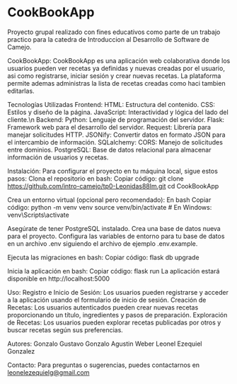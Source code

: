 # CookBookApp

Proyecto grupal realizado con fines educativos como parte de un trabajo practico para la catedra de Introduccion al Desarrollo de Software de Camejo.

CookBookApp:
CookBookApp es una aplicación web colaborativa donde los usuarios pueden ver recetas ya definidas y nuevas creadas por el usuario, asi como registrarse, iniciar sesión y crear nuevas recetas. La plataforma permite ademas administras la lista de recetas creadas como haci tambien editarlas.

Tecnologías Utilizadas
    Frontend:
        HTML: Estructura del contenido.
        CSS: Estilos y diseño de la página.
        JavaScript: Interactividad y lógica del lado del cliente.\n
    Backend:
        Python: Lenguaje de programación del servidor.
        Flask: Framework web para el desarrollo del servidor.
        Request: Librería para manejar solicitudes HTTP.
        JSONify: Convertir datos en formato JSON para el intercambio de información.
        SQLalchemy: 
        CORS: Manejo de solicitudes entre dominios.
        PostgreSQL: Base de datos relacional para almacenar información de usuarios y recetas.

Instalación:
    Para configurar el proyecto en tu máquina local, sigue estos pasos:
        Clona el repositorio en bash:
        Copiar código:
            git clone https://github.com/intro-camejo/tp0-Leonidas88lm.git
            cd CookBookApp

Crea un entorno virtual (opcional pero recomendado):
    En bash Copiar código:
        python -m venv venv
        source venv/bin/activate  # En Windows: venv\Scripts\activate

Asegúrate de tener PostgreSQL instalado.
Crea una base de datos nueva para el proyecto.
Configura las variables de entorno para tu base de datos en un archivo .env siguiendo el archivo de ejemplo .env.example.

Ejecuta las migraciones en bash:
Copiar código:
    flask db upgrade

Inicia la aplicación en bash:
Copiar código:
    flask run
La aplicación estará disponible en http://localhost:5000

Uso:
    Registro e Inicio de Sesión:
        Los usuarios pueden registrarse y acceder a la aplicación usando el formulario de inicio de sesión.
    Creación de Recetas:
        Los usuarios autenticados pueden crear nuevas recetas proporcionando un título, ingredientes y pasos de preparación.
    Exploración de Recetas:
        Los usuarios pueden explorar recetas publicadas por otros y buscar recetas según sus preferencias.

Autores:
    Gonzalo Gustavo 
    Gonzalo Agustin Weber
    Leonel Ezequiel Gonzalez 

Contacto:
    Para preguntas o sugerencias, puedes contactarnos en leonelezequielg@gmail.com
